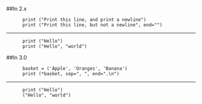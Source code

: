 ##In 2.x

          print ("Print this line, and print a newline")
          print ("Print this line, but not a newline", end="")
-------------------------------------------------------

          print ("Hello")
          print ("Hello", "world")


##In 3.0

          basket = ('Apple', 'Oranges', 'Banana')
          print (*basket, sep=", ", end=".\n")
-------------------------------------------------------
          print ("Hello")
          ("Hello", "world")
